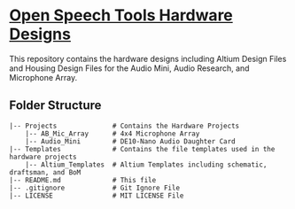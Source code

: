 # [Open Speech Tools Hardware Designs](https://fpga-open-speech-tools.github.io/hardware.html)
This repository contains the hardware designs including Altium Design Files and Housing Design Files for the Audio Mini, Audio Research, and Microphone Array.

## Folder Structure
    |-- Projects              # Contains the Hardware Projects
        |-- AB_Mic_Array      # 4x4 Microphone Array 
        |-- Audio_Mini        # DE10-Nano Audio Daughter Card
    |-- Templates             # Contains the file templates used in the hardware projects
        |-- Altium_Templates  # Altium Templates including schematic, draftsman, and BoM
    |-- README.md             # This file
    |-- .gitignore            # Git Ignore File
    |-- LICENSE               # MIT LICENSE File